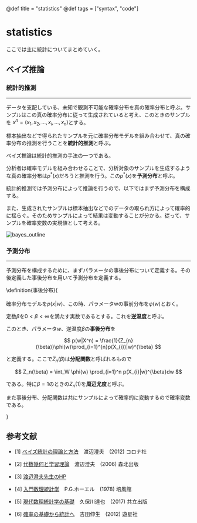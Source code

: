 @def title = "statistics"
@def tags = ["syntax", "code"]

# statistics

ここでは主に統計についてまとめていく。

## ベイズ推論

### 統計的推測

---

データを支配している、未知で観測不可能な確率分布を真の確率分布と呼ぶ。サンプルはこの真の確率分布に従って生成されていると考え、このときのサンプルを $x^n = (x_1, x_2, \dots, x_i, \dots , x_n)$とする。

標本抽出などで得られたサンプルを元に確率分布モデルを組み合わせて、真の確率分布の推測を行うことを**統計的推測**と呼ぶ。

ベイズ推論は統計的推測の手法の一つである。

分析者は確率モデルを組み合わせることで、分析対象のサンプルを生成するような真の確率分布は$p^{*}(x)$だろうと推測を行う。この$p^{*}(x)$を**予測分布**と呼ぶ。

統計的推測では予測分布によって推論を行うので、以下ではまず予測分布を構成する。

また、生成されたサンプルは標本抽出などでのデータの取られ方によって確率的に揺らぐ。そのためサンプルによって結果は変動することが分かる。従って、サンプルを確率変数の実現値として考える。


![bayes_outline](https://daikichiba9511.github.io/mysite/statistics/images/statistics01_images/bayes_outline.png)

### 予測分布

---

予測分布を構成するために、まずパラメータの事後分布について定義する。その後定義した事後分布を用いて予測分布を定義する。

\definition{事後分布}{\
\
確率分布モデルを$p(x | w)$、この時、パラメータwの事前分布を$\varphi(w)$とおく。

定数$\beta$を$0 < \beta < \infty$を満たす実数であるとする。これを**逆温度**と呼ぶ。

このとき、パラメータ$w$、逆温度$\beta$の**事後分布**を

$$
p(w|X^n) = \frac{1}{Z_{n}(\beta)}\phi(w)\prod_{i=1}^{n}p(X_{i})|w)^{\beta}
$$

と定義する。ここで$Z_{n}(\beta)$は**分配関数**と呼ばれるもので

$$
Z_n(\beta) = \int_W \phi(w) \prod_{i=1}^n p(X_{i}|w)^{\beta}dw
$$

である。特に$\beta=1$のときの$Z_n(1)$を**周辺尤度**と呼ぶ。

また事後分布、分配関数は共にサンプルによって確率的に変動するので確率変数である。

}



## 参考文献

- [1] [ベイズ統計の理論と方法](https://www.coronasha.co.jp/np/isbn/9784339024623/)　渡辺澄夫　(2012) コロナ社
- [2] [代数幾何と学習理論](https://www.morikita.co.jp/books/book/1905)　渡辺澄夫　(2006) 森北出版

- [3] [渡辺澄夫先生のHP](http://watanabe-www.math.dis.titech.ac.jp/users/swatanab/index-j.html)

- [4] [入門数理統計学](https://www.amazon.co.jp/dp/4563008281/ref=cm_sw_em_r_mt_dp_U_oj8bFbTJJN7YY)　P.G.ホーエル　(1978) 培風館

- [5] [現代数理統計学の基礎](https://www.kyoritsu-pub.co.jp/bookdetail/9784320111660)　久保川達也　(2017) 共立出版
 
- [6] [確率の基礎から統計へ](http://www2.odn.ne.jp/yuseisha/oyohoka/toukei-c.htm)　吉田伸生　(2012) 遊星社